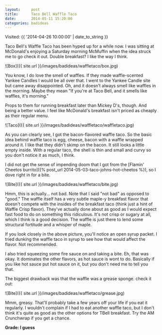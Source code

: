 ```yaml
---
layout:     post
title:      Taco Bell Waffle Taco
date:       2014-05-11 15:20:00
categories: badideas
---
```


Visited: {{ '2014-04-26 10:00:00' | date_to_string }}

Taco Bell's Waffle Taco has been hyped up for a while now. I was sitting at McDonald's enjoying a Saturday morning McMuffin when the idea struck me to go check it out. Double breakfast? I like the way I think.

![Box]({{ site.url }}/images/badideas/waffletaco/box.jpg)

You know, I do love the smell of waffles. If they made waffle-scented Yankee Candles I would be all over that. I went to the Yankee Candle site but came away disappointed. Oh, and it doesn't always smell like waffles in the morning. Maybe they mean "If you're at Taco Bell, and it smells like waffles, it's morning."

Props to them for running breakfast later than Mickey D's, though. And being a better value. I feel like McDonald's breakfast isn't priced as cheaply as their regular menu.

![Taco]({{ site.url }}/images/badideas/waffletaco/waffletaco.jpg)

As you can clearly see, I got the bacon-flavored waffle taco. So the basic idea behind waffle taco is egg, cheese, bacon with a waffle wrapped around it. I like that they didn't skimp on the bacon. It still looks a little empty inside. With a regular taco, the shell is thin and small and curvy so you don't notice it as much, I think.

I did not get the sense of impending doom that I got from the [Flamin' Cheetos burrito]({% post_url 2014-05-03-taco-johns-hot-cheetos %}), so I dove right in for a bite.

![Bite]({{ site.url }}/images/badideas/waffletaco/bite.jpg)

Hmm, this is actually... not bad. Note that I said "not bad" as opposed to "good." The waffle itself has a very subtle maple-y breakfast flavor that doesn't compete with the insides of the breakfast taco (think just a hint of Waffle Crisp flavor). They've actually done about as good as I would expect fast food to do on something this ridiculous. It's not crisp or sugary at all, which I think is a good decision. The waffle is just there to lend some structural fortitude and a whisper of maple.

If you look closely in the above picture, you'll notice an open syrup packet. I tried dunking the waffle taco in syrup to see how that would affect the flavor. Not recommended.

I also tried squeezing some fire sauce on and taking a bite. Eh, that was okay. It dominates the other flavors, as hot sauce is wont to do. Basically if you like hot sauce put hot sauce on it, but you don't need me to tell you that.

The biggest drawback was that the waffle was a grease sponge. check it out:

![Bite]({{ site.url }}/images/badideas/waffletaco/grease.jpg)

Mmm, greasy. That'll probably take a few years off your life if you eat it regularly. I wouldn't complain if I had to eat another waffle taco, but I don't think it's quite as good as the other options for TBell breakfast. Try the AM Crunchwrap if you get a chance.

**Grade: I guess**